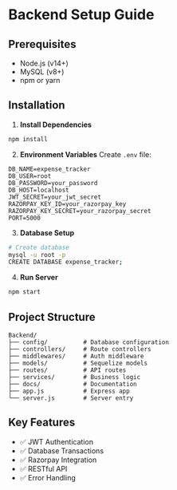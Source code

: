 # Backend Setup Guide

## Prerequisites
- Node.js (v14+)
- MySQL (v8+)
- npm or yarn

## Installation

1. **Install Dependencies**
```bash
npm install
```

2. **Environment Variables**
Create `.env` file:
```env
DB_NAME=expense_tracker
DB_USER=root
DB_PASSWORD=your_password
DB_HOST=localhost
JWT_SECRET=your_jwt_secret
RAZORPAY_KEY_ID=your_razorpay_key
RAZORPAY_KEY_SECRET=your_razorpay_secret
PORT=5000
```

3. **Database Setup**
```bash
# Create database
mysql -u root -p
CREATE DATABASE expense_tracker;
```

4. **Run Server**
```bash
npm start
```

## Project Structure
```
Backend/
├── config/          # Database configuration
├── controllers/     # Route controllers
├── middlewares/     # Auth middleware
├── models/          # Sequelize models
├── routes/          # API routes
├── services/        # Business logic
├── docs/            # Documentation
├── app.js           # Express app
└── server.js        # Server entry
```

## Key Features
- ✅ JWT Authentication
- ✅ Database Transactions
- ✅ Razorpay Integration
- ✅ RESTful API
- ✅ Error Handling
